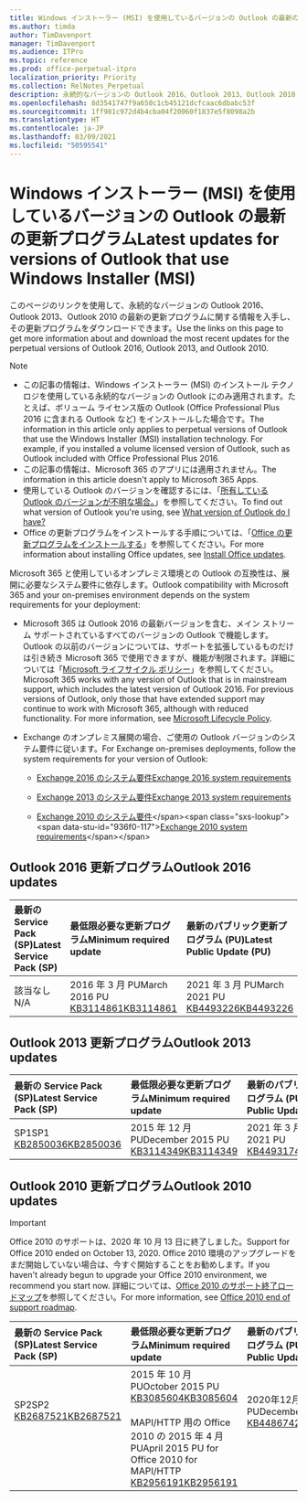 ```yaml
---
title: Windows インストーラー (MSI) を使用しているバージョンの Outlook の最新の更新プログラム
ms.author: timda
author: TimDavenport
manager: TimDavenport
ms.audience: ITPro
ms.topic: reference
ms.prod: office-perpetual-itpro
localization_priority: Priority
ms.collection: RelNotes_Perpetual
description: 永続的なバージョンの Outlook 2016、Outlook 2013、Outlook 2010 の最新の更新プログラムに関する情報へのリンクを IT 技術者に提供します
ms.openlocfilehash: 8d3541747f9a650c1cb45121dcfcaac6dbabc53f
ms.sourcegitcommit: 1ff981c972d4b4cba04f20060f1837e5f8098a2b
ms.translationtype: HT
ms.contentlocale: ja-JP
ms.lasthandoff: 03/09/2021
ms.locfileid: "50595541"
---
```

# <a name="latest-updates-for-versions-of-outlook-that-use-windows-installer-msi"></a><span data-ttu-id="936f0-103">Windows インストーラー (MSI) を使用しているバージョンの Outlook の最新の更新プログラム</span><span class="sxs-lookup"><span data-stu-id="936f0-103">Latest updates for versions of Outlook that use Windows Installer (MSI)</span></span>

<span data-ttu-id="936f0-104">このページのリンクを使用して、永続的なバージョンの Outlook 2016、Outlook 2013、Outlook 2010 の最新の更新プログラムに関する情報を入手し、その更新プログラムをダウンロードできます。</span><span class="sxs-lookup"><span data-stu-id="936f0-104">Use the links on this page to get more information about and download the most recent updates for the perpetual versions of Outlook 2016, Outlook 2013, and Outlook 2010.</span></span>
  
> [!NOTE]
> - <span data-ttu-id="936f0-p101">この記事の情報は、Windows インストーラー (MSI) のインストール テクノロジを使用している永続的なバージョンの Outlook にのみ適用されます。たとえば、ボリューム ライセンス版の Outlook (Office Professional Plus 2016 に含まれる Outlook など) をインストールした場合です。</span><span class="sxs-lookup"><span data-stu-id="936f0-p101">The information in this article only applies to perpetual versions of Outlook that use the Windows Installer (MSI) installation technology. For example, if you installed a volume licensed version of Outlook, such as Outlook included with Office Professional Plus 2016.</span></span>
> - <span data-ttu-id="936f0-107">この記事の情報は、Microsoft 365 のアプリには適用されません。</span><span class="sxs-lookup"><span data-stu-id="936f0-107">The information in this article doesn't apply to Microsoft 365 Apps.</span></span>
> - <span data-ttu-id="936f0-108">使用している Outlook のバージョンを確認するには、「[所有している Outlook のバージョンが不明な場合。](https://support.office.com/article/b3a9568c-edb5-42b9-9825-d48d82b2257c)」を参照してください。</span><span class="sxs-lookup"><span data-stu-id="936f0-108">To find out what version of Outlook you're using, see [What version of Outlook do I have?](https://support.office.com/article/b3a9568c-edb5-42b9-9825-d48d82b2257c)</span></span>
> - <span data-ttu-id="936f0-109">Office の更新プログラムをインストールする手順については、「[Office の更新プログラムをインストールする](https://support.office.com/article/2ab296f3-7f03-43a2-8e50-46de917611c5)」を参照してください。</span><span class="sxs-lookup"><span data-stu-id="936f0-109">For more information about installing Office updates, see [Install Office updates](https://support.office.com/article/2ab296f3-7f03-43a2-8e50-46de917611c5).</span></span> 
  
<span data-ttu-id="936f0-110">Microsoft 365 と使用しているオンプレミス環境との Outlook の互換性は、展開に必要なシステム要件に依存します。</span><span class="sxs-lookup"><span data-stu-id="936f0-110">Outlook compatibility with Microsoft 365 and your on-premises environment depends on the system requirements for your deployment:</span></span>
  
- <span data-ttu-id="936f0-p102">Microsoft 365 は Outlook 2016 の最新バージョンを含む、メイン ストリーム サポートされているすべてのバージョンの Outlook で機能します。Outlook の以前のバージョンについては、サポートを拡張しているものだけは引き続き Microsoft 365 で使用できますが、機能が制限されます。詳細については「[Microsoft ライフサイクル ポリシー](https://support.microsoft.com/lifecycle)」を参照してください。</span><span class="sxs-lookup"><span data-stu-id="936f0-p102">Microsoft 365 works with any version of Outlook that is in mainstream support, which includes the latest version of Outlook 2016. For previous versions of Outlook, only those that have extended support may continue to work with Microsoft 365, although with reduced functionality. For more information, see [Microsoft Lifecycle Policy](https://support.microsoft.com/lifecycle).</span></span>
    
- <span data-ttu-id="936f0-114">Exchange のオンプレミス展開の場合、ご使用の Outlook バージョンのシステム要件に従います。</span><span class="sxs-lookup"><span data-stu-id="936f0-114">For Exchange on-premises deployments, follow the system requirements for your version of Outlook:</span></span>
    
  - [<span data-ttu-id="936f0-115">Exchange 2016 のシステム要件</span><span class="sxs-lookup"><span data-stu-id="936f0-115">Exchange 2016 system requirements</span></span>](https://docs.microsoft.com/Exchange/plan-and-deploy/system-requirements)
    
  - [<span data-ttu-id="936f0-116">Exchange 2013 のシステム要件</span><span class="sxs-lookup"><span data-stu-id="936f0-116">Exchange 2013 system requirements</span></span>](https://docs.microsoft.com/exchange/exchange-2013-system-requirements-exchange-2013-help)
    
  - <span data-ttu-id="936f0-117">[Exchange 2010 のシステム要件](https://docs.microsoft.com/previous-versions/office/exchange-server-2010/aa996719(v=exchg.141))</span><span class="sxs-lookup"><span data-stu-id="936f0-117">[Exchange 2010 system requirements](https://docs.microsoft.com/previous-versions/office/exchange-server-2010/aa996719(v=exchg.141))</span></span>

   
## <a name="outlook-2016-updates"></a><span data-ttu-id="936f0-118">Outlook 2016 更新プログラム</span><span class="sxs-lookup"><span data-stu-id="936f0-118">Outlook 2016 updates</span></span>

|<span data-ttu-id="936f0-119">**最新の Service Pack (SP)**</span><span class="sxs-lookup"><span data-stu-id="936f0-119">**Latest Service Pack (SP)**</span></span>|<span data-ttu-id="936f0-120">**最低限必要な更新プログラム**</span><span class="sxs-lookup"><span data-stu-id="936f0-120">**Minimum required update**</span></span>|<span data-ttu-id="936f0-121">**最新のパブリック更新プログラム (PU)**</span><span class="sxs-lookup"><span data-stu-id="936f0-121">**Latest Public Update (PU)**</span></span>|
|:-----|:-----|:-----|
|<span data-ttu-id="936f0-122">該当なし</span><span class="sxs-lookup"><span data-stu-id="936f0-122">N/A</span></span>  <br/> |<span data-ttu-id="936f0-123">2016 年 3 月 PU</span><span class="sxs-lookup"><span data-stu-id="936f0-123">March 2016 PU</span></span> <br/>[<span data-ttu-id="936f0-124">KB3114861</span><span class="sxs-lookup"><span data-stu-id="936f0-124">KB3114861</span></span>](https://support.microsoft.com/help/3114861) <br/> |<span data-ttu-id="936f0-125">2021 年 3 月 PU</span><span class="sxs-lookup"><span data-stu-id="936f0-125">March 2021 PU</span></span> <br/>[<span data-ttu-id="936f0-126">KB4493226</span><span class="sxs-lookup"><span data-stu-id="936f0-126">KB4493226</span></span>](https://support.microsoft.com/help/4493226) 

## <a name="outlook-2013-updates"></a><span data-ttu-id="936f0-127">Outlook 2013 更新プログラム</span><span class="sxs-lookup"><span data-stu-id="936f0-127">Outlook 2013 updates</span></span>

|<span data-ttu-id="936f0-128">**最新の Service Pack (SP)**</span><span class="sxs-lookup"><span data-stu-id="936f0-128">**Latest Service Pack (SP)**</span></span>|<span data-ttu-id="936f0-129">**最低限必要な更新プログラム**</span><span class="sxs-lookup"><span data-stu-id="936f0-129">**Minimum required update**</span></span>|<span data-ttu-id="936f0-130">**最新のパブリック更新プログラム (PU)**</span><span class="sxs-lookup"><span data-stu-id="936f0-130">**Latest Public Update (PU)**</span></span>|
|:-----|:-----|:-----|
|<span data-ttu-id="936f0-131">SP1</span><span class="sxs-lookup"><span data-stu-id="936f0-131">SP1</span></span>  <br/>[<span data-ttu-id="936f0-132">KB2850036</span><span class="sxs-lookup"><span data-stu-id="936f0-132">KB2850036</span></span>](https://go.microsoft.com/fwlink/p/?LinkId=512538) <br/> |<span data-ttu-id="936f0-133">2015 年 12 月 PU</span><span class="sxs-lookup"><span data-stu-id="936f0-133">December 2015 PU</span></span> <br/>[<span data-ttu-id="936f0-134">KB3114349</span><span class="sxs-lookup"><span data-stu-id="936f0-134">KB3114349</span></span>](https://support.microsoft.com/kb/3114349) <br/> |<span data-ttu-id="936f0-135">2021 年 3 月 PU</span><span class="sxs-lookup"><span data-stu-id="936f0-135">March 2021 PU</span></span> <br/>[<span data-ttu-id="936f0-136">KB4493174</span><span class="sxs-lookup"><span data-stu-id="936f0-136">KB4493174 </span></span>](https://support.microsoft.com/help/4493174 )  |
   
## <a name="outlook-2010-updates"></a><span data-ttu-id="936f0-137">Outlook 2010 更新プログラム</span><span class="sxs-lookup"><span data-stu-id="936f0-137">Outlook 2010 updates</span></span>
> [!IMPORTANT]
> <span data-ttu-id="936f0-138">Office 2010 のサポートは、2020 年 10 月 13 日に終了しました。</span><span class="sxs-lookup"><span data-stu-id="936f0-138">Support for Office 2010 ended on October 13, 2020.</span></span> <span data-ttu-id="936f0-139">Office 2010 環境のアップグレードをまだ開始していない場合は、今すぐ開始することをお勧めします。</span><span class="sxs-lookup"><span data-stu-id="936f0-139">If you haven't already begun to upgrade your Office 2010 environment, we recommend you start now.</span></span> <span data-ttu-id="936f0-140">詳細については、[Office 2010 のサポート終了ロードマップ](https://docs.microsoft.com/DeployOffice/office-2010-end-support-roadmap)を参照してください。</span><span class="sxs-lookup"><span data-stu-id="936f0-140">For more information, see [Office 2010 end of support roadmap](https://docs.microsoft.com/DeployOffice/office-2010-end-support-roadmap).</span></span>

|<span data-ttu-id="936f0-141">**最新の Service Pack (SP)**</span><span class="sxs-lookup"><span data-stu-id="936f0-141">**Latest Service Pack (SP)**</span></span>|<span data-ttu-id="936f0-142">**最低限必要な更新プログラム**</span><span class="sxs-lookup"><span data-stu-id="936f0-142">**Minimum required update**</span></span>|<span data-ttu-id="936f0-143">**最新のパブリック更新プログラム (PU)**</span><span class="sxs-lookup"><span data-stu-id="936f0-143">**Latest Public Update (PU)**</span></span>|
|:-----|:-----|:-----|
|<span data-ttu-id="936f0-144">SP2</span><span class="sxs-lookup"><span data-stu-id="936f0-144">SP2</span></span> <br/>[<span data-ttu-id="936f0-145">KB2687521</span><span class="sxs-lookup"><span data-stu-id="936f0-145">KB2687521</span></span>](https://go.microsoft.com/fwlink/p/?LinkId=512542) <br><br><br><br/> |<span data-ttu-id="936f0-146">2015 年 10 月 PU</span><span class="sxs-lookup"><span data-stu-id="936f0-146">October 2015 PU</span></span> <br/> [<span data-ttu-id="936f0-147">KB3085604</span><span class="sxs-lookup"><span data-stu-id="936f0-147">KB3085604</span></span>](https://support.microsoft.com/kb/3085604) <br/><br/>  <span data-ttu-id="936f0-148">MAPI/HTTP 用の Office 2010 の 2015 年 4 月 PU</span><span class="sxs-lookup"><span data-stu-id="936f0-148">April 2015 PU for Office 2010 for MAPI/HTTP</span></span> <br/> [<span data-ttu-id="936f0-149">KB2956191</span><span class="sxs-lookup"><span data-stu-id="936f0-149">KB2956191</span></span>](https://support.microsoft.com/help/2956191/april-14-2015-update-for-office-2010-kb2956191) <br/> |<span data-ttu-id="936f0-150">2020年12月 PU</span><span class="sxs-lookup"><span data-stu-id="936f0-150">December 2020 PU</span></span> <br/>[<span data-ttu-id="936f0-151">KB4486742</span><span class="sxs-lookup"><span data-stu-id="936f0-151">KB4486742</span></span>](https://support.microsoft.com/help/4486742) <br><br><br><br/>|
   


